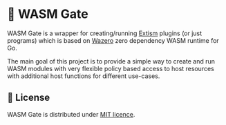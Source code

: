 # :space_invader: WASM Gate

WASM Gate is a wrapper for creating/running [Extism](https://extism.org) plugins (or just programs) which is based on
[Wazero](https://wazero.io) zero dependency WASM runtime for Go.

The main goal of this project is to provide a simple way to create and run WASM modules with very flexible policy based
access to host resources with additional host functions for different use-cases.

## :closed_lock_with_key: License

WASM Gate is distributed under [MIT licence](LICENSE).
